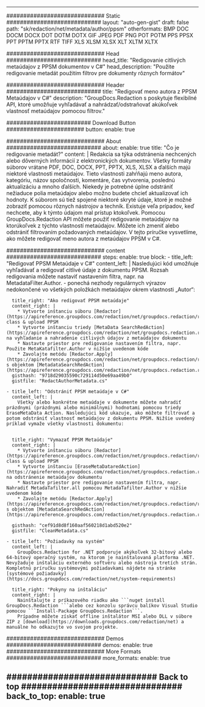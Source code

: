 
---
############################# Static ############################
layout: "auto-gen-gist" 
draft: false
path: "sk/redaction/net/metadata/author/ppsm"
otherformats: BMP DOC DOCM DOCX DOT DOTM DOTX GIF JPEG PDF PNG POT POTM PPS PPSX PPT PPTM PPTX RTF TIFF XLS XLSM XLSX XLT XLTM XLTX  

############################# Head ############################
head_title: "Redigovanie citlivých metaúdajov z PPSM dokumentov v C#"
head_description: "Použite redigovanie metadát použitím filtrov pre dokumenty rôznych formátov"

############################# Header ############################
title: "Redigovať meno autora z PPSM Metaúdajov v C#"
description: "GroupDocs.Redaction s poskytuje flexibilné API, ktoré umožňuje vyhľadávať a nahrádzať/odstraňovať akúkoľvek vlastnosť metaúdajov pomocou filtrov."

######################### Download Button #######################
button:
    enable: true

############################# About ############################
about:
    enable: true
    title: "Čo je redigovanie metadát?"
    content: |
        Redakcia sa týka odstránenia nechcených alebo dôverných informácií z elektronických dokumentov. Všetky formáty súborov vrátane PDF, DOC, DOCX, PPT, PPTX, XLS, XLSX a ďalších majú niektoré vlastnosti metaúdajov. Tieto vlastnosti zahŕňajú meno autora, kategóriu, názov spoločnosti, komentáre, čas vytvorenia, poslednú aktualizáciu a mnoho ďalších. Niekedy je potrebné úplne odstrániť nežiaduce polia metaúdajov alebo možno budete chcieť aktualizovať ich hodnoty. K súborom sú tiež spojené niektoré skryté údaje, ktoré je možné zobraziť pomocou rôznych nástrojov a techník. Existuje veľa prípadov, keď nechcete, aby k týmto údajom mal prístup ktokoľvek. Pomocou GroupDocs.Redaction API môžete použiť redigovanie metaúdajov na ktorúkoľvek z týchto vlastností metaúdajov. Môžete ich zmeniť alebo odstrániť filtrovaním požadovaných metaúdajov. V tejto príručke vysvetlíme, ako môžete redigovať meno autora z metaúdajov PPSM v C#.

############################# content ############################
steps:
    enable: true
    block:
    - title_left: "Redigovať PPSM Metaúdaje v C#"
      content_left: |
        Nasledujúci kód umožňuje vyhľadávať a redigovať citlivé údaje z dokumentu PPSM. Rozsah redigovania môžete nastaviť nastavením filtra, napr. na MetadataFilter.Author. - ponechá nezhody regulárnych výrazov nedokončené vo všetkých položkách metaúdajov okrem vlastnosti „Autor“:
        

      title_right: "Ako redigovať PPSM metaúdaje"
      content_right: |
        * Vytvorte inštanciu súboru [Redactor](https://apireference.groupdocs.com/redaction/net/groupdocs.redaction/redactor) class & upload PPSM
        * Vytvorte inštanciu triedy [MetaData SearchRedAction](https://apireference.groupdocs.com/redaction/net/groupdocs.redaction.redactions/metadatasearchredaction) na vyhľadanie a nahradenie citlivých údajov z metaúdajov dokumentu
        * Nastavte priestor pre redigovanie nastavením filtra, napr. Použite MetaKatafilter.Author v nižšie uvedenom kóde
        * Zavolajte metódu [Redactor.Apply](https://apireference.groupdocs.com/redaction/net/groupdocs.redaction/redactor/methods/apply/index) s objektom [MetadataSearchRedAction](https://apireference.groupdocs.com/redaction/net/groupdocs.redaction.redactions/metadatasearchredaction)        
      gisthash: "9718d29035590c729114d50e69aa49b0"
      gistfile: "RedactAuthorMetadata.cs"

    - title_left: "Odstrániť PPSM metaúdaje v C#"
      content_left: |
        Všetky alebo konkrétne metaúdaje v dokumente môžete nahradiť prázdnymi (prázdnymi alebo minimálnymi) hodnotami pomocou triedy EraseMetaData Action. Nasledujúci kód ukazuje, ako môžete filtrovať a potom odstrániť vlastnosť metaúdajov z dokumentu PPSM. Nižšie uvedený príklad vymaže všetky vlastnosti dokumentu:
        
        
      title_right: "Vymazať PPSM Metaúdaje"
      content_right: |
        * Vytvorte inštanciu súboru [Redactor](https://apireference.groupdocs.com/redaction/net/groupdocs.redaction/redactor) class & upload PPSM
        * Vytvorte inštanciu [EraseMetaDataredAction](https://apireference.groupdocs.com/redaction/net/groupdocs.redaction.redactions/erasemetadataredaction) na odstránenie metaúdajov dokumentu
        * Nastavte priestor pre redigovanie nastavením filtra, napr. Nahradiť MetadaTafilter.all pomocou MetadaTafilter.Author v nižšie uvedenom kóde 
        * Zavolajte metódu [Redactor.Apply](https://apireference.groupdocs.com/redaction/net/groupdocs.redaction/redactor/methods/apply/index) s objektom [MetadataSearchRedAction](https://apireference.groupdocs.com/redaction/net/groupdocs.redaction.redactions/metadatasearchredaction)
        
      gisthash: "cef91d8d8f160aaf560218d1abd520e2"
      gistfile: "CleanMetadata.cs"

    - title_left: "Požiadavky na systém"
      content_left: |
        GroupDocs.Redaction for .NET podporuje akýkoľvek 32-bitový alebo 64-bitový operačný systém, na ktorom je nainštalovaná platforma .NET. Nevyžaduje inštaláciu externého softvéru alebo nástroja tretích strán. Kompletnú príručku systémovými požiadavkami nájdete na stránke [systémové požiadavky](https://docs.groupdocs.com/redaction/net/system-requirements)
        
      title_right: "Pokyny na inštaláciu"
      content_right: |
        Nainštalujte z príkazového riadku ako ```nuget install GroupDocs.Redaction ```alebo cez konzolu správcu balíkov Visual Studio pomocou ```Install-Package GroupDocs.Redaction```. 
        Prípadne môžete získať offline inštalátor MSI alebo DLL v súbore ZIP z [download](https://downloads.groupdocs.com/redaction/net) a manuálne ho odkazujte vo svojom projekte.

############################# Demos ############################
demos:
    enable: true
############################# More Formats ############################
more_formats:
    enable: true

############################# Back to top ###############################
back_to_top:
    enable: true
---